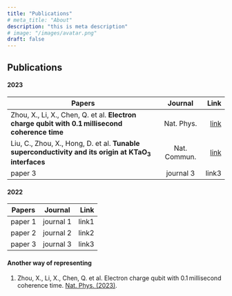 ```yaml
---
title: "Publications"
# meta_title: "About"
description: "this is meta description"
# image: "/images/avatar.png"
draft: false
--- 
```

## Publications

#### 2023

| Papers        |      Journal    |  Link |
| ------------- | :-----------:   | ----: |
| Zhou, X., Li, X., Chen, Q. et al. **Electron charge qubit with 0.1 millisecond coherence time**       | Nat. Phys.       | [link](https://www.nature.com/articles/s41567-023-02247-5#:~:text=In%20this%20paper%2C%20we%20report,bonds%20with%20any%20other%20element.) |
| Liu, C., Zhou, X., Hong, D. et al. **Tunable superconductivity and its origin at KTaO<sub>3</sub> interfaces**       |  Nat. Commun.      | [link](https://www.nature.com/articles/s41467-023-36309-2) |
| paper 3       | journal 3       | link3 | 

#### 2022

| Papers        |      Journal    |  Link |
| ------------- | :-----------:   | ----: |
| paper 1       | journal 1       | link1 |
| paper 2       | journal 2       | link2 |
| paper 3       | journal 3       | link3 | 

#### Another way of representing

1. Zhou, X., Li, X., Chen, Q. et al. Electron charge qubit with 0.1 millisecond coherence time. [Nat. Phys. (2023)](https://www.nature.com/articles/s41567-023-02247-5#:~:text=In%20this%20paper%2C%20we%20report,bonds%20with%20any%20other%20element.).